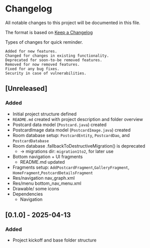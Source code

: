 # Changelog

All notable changes to this project will be documented in this file.

The format is based on [Keep a Changelog](https://keepachangelog.com/en/1.1.0/)

Types of changes for quick reminder.

    Added for new features.
    Changed for changes in existing functionality.
    Deprecated for soon-to-be removed features.
    Removed for now removed features.
    Fixed for any bug fixes.
    Security in case of vulnerabilities.


## [Unreleased]
### Added
- Initial project structure defined
- `README.md` created with project description and folder overview
- Postcard data model (`Postcard.java`) created
- PostcardImage data model (`PostcardImage.java`) created
- Room database setup: `PostcardEntity`, `PostcardDao`, and `PostcardDatabase`
- Room database .fallbackToDestructiveMigration() is deprecated 
  - -> migrations dir: `migration1to2`, for later use
- Bottom navigation + UI fragments
  - README.md updated
- Fragments setup: `AddPostcardFragment`,`GalleryFragment`, `HomeFragment`,`PostcardDetailsFragment`
- Res/navigation nav_graph.xml
- Res/menu bottom_nav_menu.xml
- Drawable/ some icons
- Dependencies
  - Navigation

## [0.1.0] - 2025-04-13
### Added
- Project kickoff and base folder structure